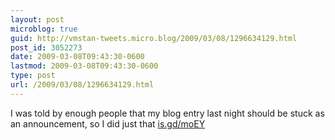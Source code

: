 ```yaml
---
layout: post
microblog: true
guid: http://vmstan-tweets.micro.blog/2009/03/08/1296634129.html
post_id: 3052273
date: 2009-03-08T09:43:30-0600
lastmod: 2009-03-08T09:43:30-0600
type: post
url: /2009/03/08/1296634129.html
---
```

I was told by enough people that my blog entry last night should be stuck as an announcement, so I did just that [is.gd/moEY](http://is.gd/moEY)

